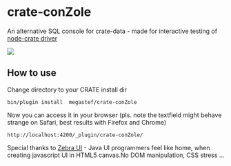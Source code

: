crate-conZole
=============

An alternative SQL console for crate-data - made for interactive testing of [node-crate driver](https://github.com/megastef/node-crate)


![](https://seti123.aldebaran.uberspace.de/content/images/2014/May/Bildschirmfoto-2014-05-04-um-22-06-42.png)


## How to use
Change directory to your CRATE install dir

```
bin/plugin install  megastef/crate-conZole
```

Now you can access it in your browser (pls. note the textfield might behave strange on Safari, best results with Firefox and Chrome)

```
http://localhost:4200/_plugin/crate-conZole/
```

Special thanks to [Zebra UI](http://www.zebkit.com/) - Java UI programmers feel like home, when creating javascript UI in HTML5 canvas.No DOM manipulation, CSS stress ...
